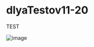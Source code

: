 # dlyaTestov11-20
TEST

![image](https://user-images.githubusercontent.com/101355738/227720090-63776f9c-46ee-4932-894c-86f399e2fc49.png)
